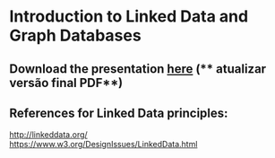 # Introduction to Linked Data and Graph Databases

## Download the presentation [here](https://github.com/liviaruback/intro_linkeddata/intro_linked_data.pdf)  (** atualizar versão final PDF**)

        
      
## References for Linked Data principles:
http://linkeddata.org/ <br>
https://www.w3.org/DesignIssues/LinkedData.html
